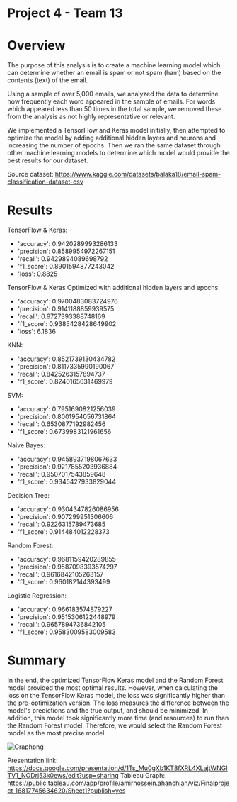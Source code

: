# Project 4 - Team 13

# Overview

The purpose of this analysis is to create a machine learning model which can determine whether an email is spam or not spam (ham) based on the contents (text) of the email. 

Using a sample of over 5,000 emails, we analyzed the data to determine how frequently each word appeared in the sample of emails. For words which appeared less than 50 times in the total sample, we removed these from the analysis as not highly representative or relevant. 

We implemented a TensorFlow and Keras model initially, then attempted to optimize the model by adding additional hidden layers and neurons and increasing the number of epochs. Then we ran the same dataset through other machine learning models to determine which model would provide the best results for our dataset. 

Source dataset: https://www.kaggle.com/datasets/balaka18/email-spam-classification-dataset-csv

# Results

TensorFlow & Keras: 
* 'accuracy': 0.9420289993286133
* 'precision': 0.8589954972267151
* 'recall': 0.9429894089698792
* 'f1_score': 0.8901594877243042
* 'loss': 0.8825 

TensorFlow & Keras Optimized with additional hidden layers and epochs: 
* 'accuracy': 0.9700483083724976
* 'precision': 0.9141188859939575
* 'recall': 0.9727393388748169
* 'f1_score': 0.9385428428649902
* 'loss': 6.1836 

KNN: 
* 'accuracy': 0.8521739130434782
*  'precision': 0.8117335990190067
*  'recall': 0.8425263157894737
*  'f1_score': 0.8240165631469979

 SVM: 
* 'accuracy': 0.7951690821256039
*  'precision': 0.8001954056731864
*  'recall': 0.6530877192982456
*  'f1_score': 0.6739983121961656

Naive Bayes: 
* 'accuracy': 0.9458937198067633
* 'precision': 0.9217855203936884
* 'recall': 0.9507017543859648
* 'f1_score': 0.9345427933829044

 Decision Tree: 
* 'accuracy': 0.9304347826086956
* 'precision': 0.907299951306606
* 'recall': 0.9226315789473685
* 'f1_score': 0.914484012228373

Random Forest: 
* 'accuracy': 0.9681159420289855
* 'precision': 0.9587098393574297
* 'recall': 0.9616842105263157
* 'f1_score': 0.960182144393499

Logistic Regression: 
* 'accuracy': 0.966183574879227
* 'precision': 0.9515306122448979
* 'recall': 0.9657894736842105
* 'f1_score': 0.9583009583009583

# Summary

In the end, the optimized TensorFlow Keras model and the Random Forest model provided the most optimal results. However, when calculating the loss on the TensorFlow Keras model, the loss was significantly higher than the pre-optimization version. The loss measures the difference between the model's predictions and the true output, and should be minimized. In addition, this model took significantly more time (and resources) to run than the Random Forest model. Therefore, we would select the Random Forest model as the most precise model. 

![Graphpng](https://user-images.githubusercontent.com/109704755/232633538-c12bb054-218f-4960-b271-22ca97e3b772.png)


Presentation link: https://docs.google.com/presentation/d/1Ts_Mu0gXb1KT8fXRL4XLajtWNGITV1_NODrj53k0ews/edit?usp=sharing
Tableau Graph: https://public.tableau.com/app/profile/amirhossein.ahanchian/viz/Finalproject_16817745634620/Sheet1?publish=yes

